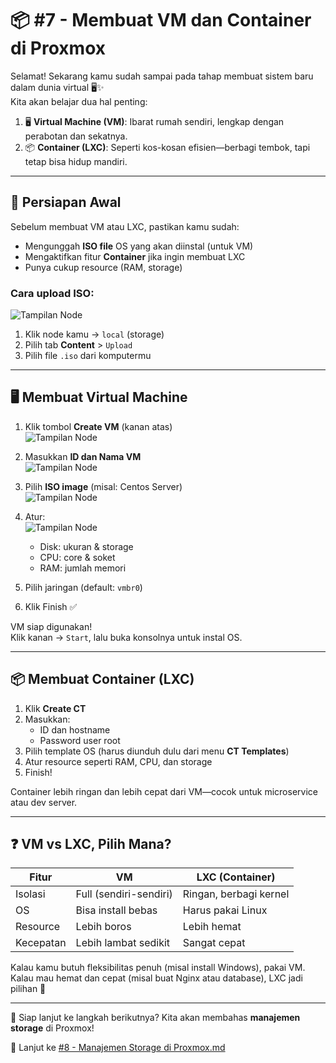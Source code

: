 # 📦 #7 - Membuat VM dan Container di Proxmox

Selamat! Sekarang kamu sudah sampai pada tahap membuat sistem baru dalam dunia virtual 🖥️✨  
Kita akan belajar dua hal penting:

1. 🖥️ **Virtual Machine (VM)**: Ibarat rumah sendiri, lengkap dengan perabotan dan sekatnya.
2. 📦 **Container (LXC)**: Seperti kos-kosan efisien—berbagi tembok, tapi tetap bisa hidup mandiri.

---

## 🔧 Persiapan Awal

Sebelum membuat VM atau LXC, pastikan kamu sudah:

- Mengunggah **ISO file** OS yang akan diinstal (untuk VM)
- Mengaktifkan fitur **Container** jika ingin membuat LXC
- Punya cukup resource (RAM, storage)

### Cara upload ISO:
![Tampilan Node](https://contabo.com/blog/wp-content/uploads/2019/11/upload_ISO_marked.png.webp)
1. Klik node kamu → `local` (storage)
2. Pilih tab **Content** > `Upload`
3. Pilih file `.iso` dari komputermu

---

## 🖥️ Membuat Virtual Machine

1. Klik tombol **Create VM** (kanan atas)   
   ![Tampilan Node](https://contabo.com/blog/wp-content/uploads/2019/11/pve_create_VM.png.webp)
3. Masukkan **ID dan Nama VM**   
   ![Tampilan Node](https://contabo.com/blog/wp-content/uploads/2023/08/pve_new_1.png.webp)
4. Pilih **ISO image** (misal: Centos Server)    
   ![Tampilan Node](https://contabo.com/blog/wp-content/uploads/2023/08/pve_new_2.png.webp)
6. Atur:    
   ![Tampilan Node](https://contabo.com/blog/wp-content/uploads/2019/11/pve_new_8.png.webp)
   - Disk: ukuran & storage
   - CPU: core & soket
   - RAM: jumlah memori   

8. Pilih jaringan (default: `vmbr0`)
9. Klik Finish ✅


VM siap digunakan!  
Klik kanan → `Start`, lalu buka konsolnya untuk instal OS.

---

## 📦 Membuat Container (LXC)

1. Klik **Create CT**
2. Masukkan:
   - ID dan hostname
   - Password user root
3. Pilih template OS (harus diunduh dulu dari menu **CT Templates**)
4. Atur resource seperti RAM, CPU, dan storage
5. Finish!  

Container lebih ringan dan lebih cepat dari VM—cocok untuk microservice atau dev server.

---

## ❓ VM vs LXC, Pilih Mana?

| Fitur         | VM                         | LXC (Container)             |
|---------------|----------------------------|-----------------------------|
| Isolasi       | Full (sendiri-sendiri)     | Ringan, berbagi kernel      |
| OS            | Bisa install bebas         | Harus pakai Linux           |
| Resource      | Lebih boros                | Lebih hemat                 |
| Kecepatan     | Lebih lambat sedikit       | Sangat cepat                |

Kalau kamu butuh fleksibilitas penuh (misal install Windows), pakai VM.  
Kalau mau hemat dan cepat (misal buat Nginx atau database), LXC jadi pilihan 🌟

---

🎯 Siap lanjut ke langkah berikutnya? Kita akan membahas **manajemen storage** di Proxmox!

🔗 Lanjut ke [#8 - Manajemen Storage di Proxmox.md](./#8%20-%20Manajemen%20Storage%20di%20Proxmox.md)
